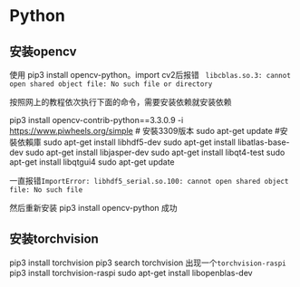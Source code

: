 # Python
## 安装opencv
使用 pip3 install opencv-python。import cv2后报错 ` libcblas.so.3: cannot open shared object file: No such file or directory`

按照网上的教程依次执行下面的命令，需要安装依赖就安装依赖

pip3 install opencv-contrib-python==3.3.0.9 -i https://www.piwheels.org/simple # 安裝3309版本
sudo apt-get update #安裝依賴庫
sudo apt-get install libhdf5-dev
sudo apt-get install libatlas-base-dev
sudo apt-get install libjasper-dev
sudo apt-get install libqt4-test
sudo apt-get install libqtgui4
sudo apt-get update

一直报错`ImportError: libhdf5_serial.so.100: cannot open shared object file: No such file`

然后重新安装 pip3 install opencv-python 成功

## 安装torchvision
pip3 install torchvision
pip3 search torchvision
出现一个`torchvision-raspi`
pip3 install torchvision-raspi
sudo apt-get install libopenblas-dev